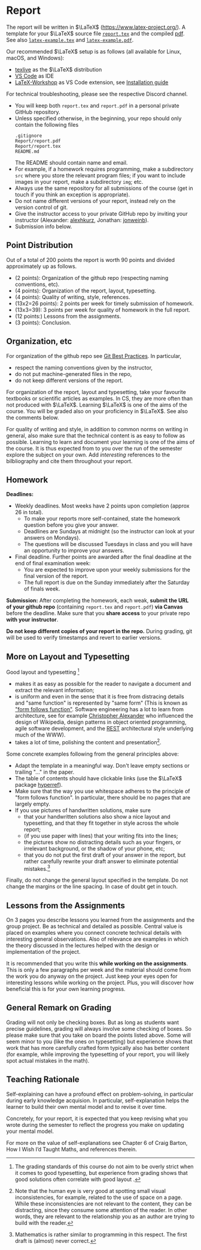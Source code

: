 # Report

The report will be written in $\LaTeX$ (https://www.latex-project.org/). A template for your $\LaTeX$ source file [`report.tex`](report/report.tex) and the compiled [pdf](report/report.pdf). See also [`latex-example.tex`](report/latex-example.tex) and [`latex-example.pdf`](report/latex-example.pdf).

Our recommended $\LaTeX$ setup is as follows (all available for Linux, macOS, and Windows):
- [texlive](https://www.tug.org/texlive/) as the $\LaTeX$ distribution
- [VS Code](https://code.visualstudio.com/) as IDE
- [LaTeX-Workshop](https://github.com/James-Yu/LaTeX-Workshop/blob/master/README.md) as VS Code extension, see [Installation guide](https://github.com/James-Yu/LaTeX-Workshop/wiki/Install)

For technical troubleshooting, please see the respective Discord channel.

- You will keep both `report.tex` and `report.pdf` in a personal private GitHub repository. 
- Unless specified otherwise, in the beginning, your repo should only contain the following files
    ```
    .gitignore
    Report/report.pdf
    Report/report.tex
    README.md
    ```
    The README should contain name and email.
- For example, if a homework requires programming, make a subdirectory `src` where you store the relevant program files; if you want to include images in your report, make a subdirectory `img`; etc.
- Always use the same repository for all submissions of the course (get in touch if you think an exception is appropriate).
- Do not name different versions of your report, instead rely on the version control of git.
- Give the instructor access to your private GitHub repo by inviting your instructor (Alexander: [alexhkurz](https://github.com/alexhkurz), Jonathan: [jonweinb](https://github.com/jonweinb)).
- Submission info below.

## Point Distribution

Out of a total of 200 points the report is worth 90 points and divided approximately up as follows. 

- (2 points): Organization of the github repo (respecting naming conventions, etc).
- (4 points): Organization of the report, layout, typesetting.
- (4 points): Quality of writing, style, references.
- (13x2=26 points): 2 points per week for timely submission of homework.
- (13x3=39): 3 points per week for quality of homework in the full report.
- (12 points:) Lessons from the assignments.
- (3 points): Conclusion. 

## Organization, etc

For organization of the github repo see [Git Best Practices](git-best-practices.md). In particular,
- respect the naming conventions given by the instructor,
- do not put machine-generated files in the repo,
- do not keep different versions of the report.

For organization of the report, layout and typesetting, take your favourite textbooks or scientific articles as examples. In CS, they are more often than not produced with $\LaTeX$. Learning $\LaTeX$ is one of the aims of the course. You will be graded also on your proficiency in $\LaTeX$. See also the comments below.

For quality of writing and style, in addition to common norms on writing in general, also make sure that the technical content is as easy to follow as possible. Learning to learn and document your learning is one of the aims of the course. It is thus expected from to you over the run of the semester explore the subject on your own. Add *interesting* references to the bilbliography and cite them throughout your report.

## Homework

**Deadlines:**
- Weekly deadlines. Most weeks have 2 points upon completion (approx 26 in total). 
    - To make your reports more self-contained, state the homework question before you give your answer. 
    - Deadlines are Sundays at midnight (so the instructor can look at your answers on Mondays).
    - The questions will be discussed Tuesdays in class and you will have an opportunity to improve your answers. 
- Final deadline. Further points are awarded after the final deadline at the end of final examination week:
    - You are expected to improve upon your weekly submissions for the final version of the report. 
    - The full report is due on the Sunday immediately after the Saturday of finals week. 

**Submission:**  After completing the homework, each weak, **submit the URL of your github repo** (containing `report.tex` and `report.pdf`) **via Canvas** before the deadline. Make sure that you **share access** to your private repo **with your instructor**.

**Do not keep different copies of your report in the repo.** During grading, git will be used to verify timestamps and revert to earlier versions.

## More on Layout and Typesetting

Good layout and typesetting [^goodLayout]
- makes it as easy as possible for the reader to navigate a document and extract the relevant information; 
- is uniform and even in the sense that it is free from distracing details and "same function" is represented by "same form" (This is known as ["form follows function"](https://en.wikipedia.org/wiki/Form_follows_function). Software engineering has a lot to learn from architecture, see for example [Christopher Alexander](https://en.wikipedia.org/wiki/Christopher_Alexander) who influenced the design of Wikipedia, design patterns in object oriented programming, agile software development, and the [REST](https://en.wikipedia.org/wiki/Representational_state_transfer) architectural style underlying much of the WWW).
- takes a lot of time, polishing the content and presentation[^polishing].

Some concrete examples following from the general principles above:

- Adapt the template in a meaningful way. Don't leave empty sections or trailing "..." in the paper.
- The table of contents should have clickable links (use the $\LaTeX$ package [hyperref](https://ctan.org/pkg/hyperref)).
- Make sure that the way you use whitespace adheres to the principle of "form follows function". In particular, there should be no pages that are largely empty.
- If you use pictures of handwritten solutions, make sure  
    - that your handwritten solutions also show a nice layout and typesetting, and that they fit together in style across the whole report;
    - (if you use paper with lines) that your writing fits into the lines;
    - the pictures show no distracting details such as your fingers, or irrelevant background, or the shadow of your phone, etc;
    - that you do not put the first draft of your answer in the report, but rather carefully rewrite your draft answer to eliminate potential mistakes.[^firstDraft]

Finally, do not change the general layout specified in the template. Do not change the margins or the line spacing. In case of doubt get in touch. 

[^goodLayout]: The grading standards of this course do not aim to be overly strict when it comes to good typesetting, but experience from grading shows that good solutions often correlate with good layout . 

[^polishing]: Note that the human eye is very good at spotting small visual inconsistencies, for example, related to the use of space on a page. While these inconsistencies are not relevant to the content, they can be distracting, since they consume some attention of the reader. In other words, they are relevant to the relationship you as an author are trying to build with the reader.

[^firstDraft]: Mathematics is rather similar to programming in this respect. The first draft is (almost) never correct.

## Lessons from the Assignments

On 3 pages you describe lessons you learned from the assignments and the group project. Be as technical and detailed as possible. Central value is placed on examples where you connect concrete technical details with interesting general observations. Also of relevance are examples in which the theory discussed in the lectures helped with the design or implementation of the project.

It is recommended that you write this **while working on the assignments**. This is only a few paragraphs per week and the material should come from the work you do anyway on the project. Just keep your eyes open for interesting lessons while working on the project. Plus, you will discover how beneficial this is for your own learning progress.

## General Remark on Grading

Grading will not only be checking boxes. But as long as students want precise guidelines, grading will always involve some checking of boxes. So please make sure that you take on board the points listed above. Some will seem minor to you (like the ones on typesetting) but experience shows that work that has more carefully crafted form typically also has better content (for example, while improving the typesetting of your report, you will likely spot actual mistakes in the math).

## Teaching Rationale

Self-explaining can have a profound effect on problem-solving, in particular during early knowledge acquision. In particular, self-explanation helps the learner to build their own mental model and to revise it over time. 

Concretely, for your report, it is expected that you keep revising what you wrote during the semester to reflect the progress you make on updating your mental model.

For more on the value of self-explanations see Chapter 6 of Craig Barton, How I Wish I’d Taught Maths, and references therein.
